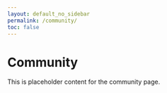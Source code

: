 ```yaml
---
layout: default_no_sidebar
permalink: /community/
toc: false
---
```


# Community

This is placeholder content for the community page. 
